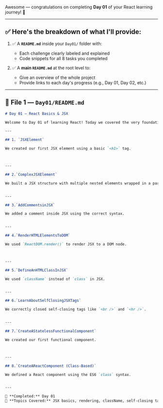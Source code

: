 Awesome — congratulations on completing **Day 01** of your React learning journey! 🎉

---

## ✅ Here's the breakdown of what I'll provide:

1. ✅ A **`README.md`** inside your `Day01/` folder with:

   * Each challenge clearly labeled and explained
   * Code snippets for all 8 tasks you completed

2. ✅ A **main `README.md`** at the root level to:

   * Give an overview of the whole project
   * Provide links to each day's progress (e.g., Day 01, Day 02, etc.)

---

## 📁 File 1 — `Day01/README.md`

````markdown
# Day 01 – React Basics & JSX

Welcome to Day 01 of learning React! Today we covered the very foundation: JSX, components, and how React renders elements to the DOM.

---

## 1. `JSXElement`

We created our first JSX element using a basic `<h1>` tag.



---

## 2.`ComplexJSXElement`

We built a JSX structure with multiple nested elements wrapped in a parent `<div>`.


---

## 3.`AddCommentsinJSX`

We added a comment inside JSX using the correct syntax.


---

## 4.`RenderHTMLElementsToDOM`

We used `ReactDOM.render()` to render JSX to a DOM node.



---

## 5.`DefineAnHTMLClassInJSX`

We used `className` instead of `class` in JSX.


---

## 6.`LearnAboutSelfClosingJSXTags`

We correctly closed self-closing tags like `<br />` and `<hr />`.


---

## 7.`CreateAStatelessFunctionalComponent`

We created our first functional component.



---

## 8.`CreateAReactComponent (Class-Based)`

We defined a React component using the ES6 `class` syntax.


---

📅 **Completed:** Day 01
🎯 **Topics Covered:** JSX basics, rendering, className, self-closing tags, stateless components, class components

````